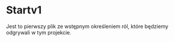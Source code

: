 # Startv1
Jest to pierwszy plik ze wstępnym określeniem ról, które będziemy odgrywali w tym projekcie.
